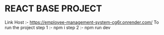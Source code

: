 # REACT BASE PROJECT
Link Host :- https://employee-management-system-cg6r.onrender.com/
To run the project 
step 1 :- npm i 
step 2 :- npm run dev 

